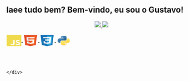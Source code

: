 <h2>Iaee tudo bem? Bem-vindo, eu sou o Gustavo!</h2>

<div align="center">
    <a href="https://github.com/gu-henrique">
    <img height="165em" src="https://github-readme-stats.vercel.app/api?username=gu-henrique&show_icons=true&theme=discord_old_blurple&include_all_commits=true&count_private=true"/>
    <img height="165em" src="https://github-readme-stats.vercel.app/api/top-langs/?username=gu-henrique&layout=compact&langs_count=7&theme=discord_old_blurple"/>
  </div>
  <div style="display: inline_block"><br>
    <img align="center" alt="Gu-Js" height="30" width="40" src="https://raw.githubusercontent.com/devicons/devicon/master/icons/javascript/javascript-plain.svg">
    <img align="center" alt="Gu-HTML" height="30" width="40" src="https://raw.githubusercontent.com/devicons/devicon/master/icons/html5/html5-original.svg">
    <img align="center" alt="Gu-CSS" height="30" width="40" src="https://raw.githubusercontent.com/devicons/devicon/master/icons/css3/css3-original.svg">
    <img align="center" alt="Gu-Python" height="30" width="40" src="https://raw.githubusercontent.com/devicons/devicon/master/icons/python/python-original.svg">
  </div>

  ##

  <div>
      <a href="https://www.instagram.com/henri.meraki/" target="blank"><img src="https://img.shields.io/badge/Instagram-E4405F?style=for-the-badge&logo=instagram&logoColor=white" alt=""></a>
      <a href="https://www.linkedin.com/in/gustavo-santana-9a951922a"><img src="https://img.shields.io/badge/LinkedIn-0077B5?style=for-the-badge&logo=linkedin&logoColor=white" alt=""></a>
  
    </div>
